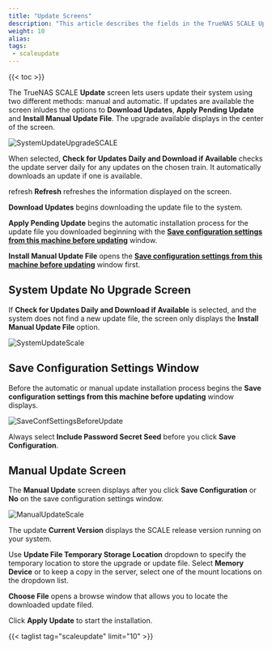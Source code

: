 ```yaml
---
title: "Update Screens"
description: "This article describes the fields in the TrueNAS SCALE Update screen."
weight: 10
alias: 
tags:
 - scaleupdate
---
```


{{< toc >}}

The TrueNAS SCALE **Update** screen lets users update their system using two different methods: manual and automatic. If updates are available the screen inludes the options to **Download Updates**, **Apply Pending Update** and **Install Manual Update File**. The upgrade available displays in the center of the screen.

![SystemUpdateUpgradeSCALE](/images/SCALE/22.02/SystemUpdateUpgradeSCALE.png "System Update Upgrade Available")

When selected, **Check for Updates Daily and Download if Available** checks the update server daily for any updates on the chosen train. It automatically downloads an update if one is available. 

<span class="material-icons">refresh</span> **Refresh** refreshes the information displayed on the screen.

**Download Updates** begins downloading the update file to the system.

**Apply Pending Update** begins the automatic installation process for the update file you downloaded beginning with the **[Save configuration settings from this machine before updating](#save-configuration-settings-window)** window.

**Install Manual Update File** opens the **[Save configuration settings from this machine before updating](#save-configuration-settings-window)** window first.

## System Update No Upgrade Screen

If **Check for Updates Daily and Download if Available** is selected, and the system does not find a new update file, the screen only displays the **Install Manual Update File** option.

![SystemUpdateScale](/images/SCALE/22.02/SystemUpdateScale.png "System Update SCALE")

## Save Configuration Settings Window
Before the automatic or manual update installation process begins the **Save configuration settings from this machine before updating** window displays.

![SaveConfSettingsBeforeUpdate](/images/SCALE/22.02/SaveConfSettingsBeforeUpdate.png "Save Configuration Settings")

Always select **Include Password Secret Seed** before you click **Save Configuration**.

## Manual Update Screen
The **Manual Update** screen displays after you click **Save Configuration** or **No** on the save configuration settings window.

![ManualUpdateScale](/images/SCALE/22.02/ManualUpdateScale.png "System Manual Update SCALE")

The update **Current Version** displays the SCALE release version running on your system.

Use **Update File Temporary Storage Location** dropdown to specify the temporary location to store the upgrade or update file. Select **Memory Device** or to keep a copy in the server, select one of the mount locations on the dropdown list.

**Choose File** opens a browse window that allows you to locate the downloaded update filed.

Click **Apply Update** to start the installation.

{{< taglist tag="scaleupdate" limit="10" >}}